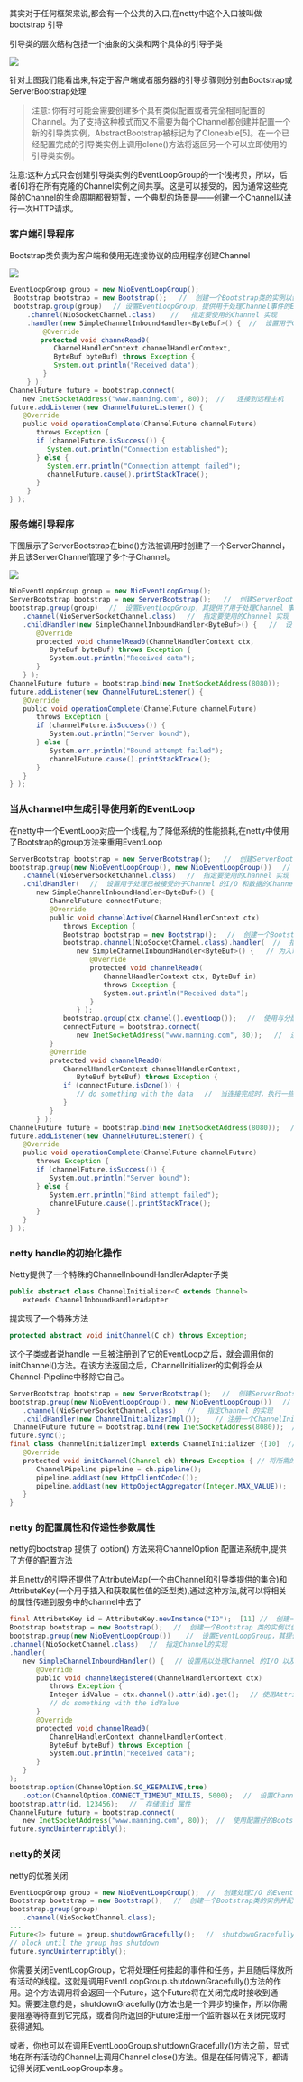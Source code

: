 其实对于任何框架来说,都会有一个公共的入口,在netty中这个入口被叫做 bootstrap 引导

引导类的层次结构包括一个抽象的父类和两个具体的引导子类

![](/blogimg/netty/13.png)

针对上图我们能看出来,特定于客户端或者服务器的引导步骤则分别由Bootstrap或ServerBootstrap处理

> 注意: 你有时可能会需要创建多个具有类似配置或者完全相同配置的Channel。为了支持这种模式而又不需要为每个Channel都创建并配置一个新的引导类实例，AbstractBootstrap被标记为了Cloneable[5]。在一个已经配置完成的引导类实例上调用clone()方法将返回另一个可以立即使用的引导类实例。

注意:这种方式只会创建引导类实例的EventLoopGroup的一个浅拷贝，所以，后者[6]将在所有克隆的Channel实例之间共享。这是可以接受的，因为通常这些克隆的Channel的生命周期都很短暂，一个典型的场景是——创建一个Channel以进行一次HTTP请求。

### 客户端引导程序

Bootstrap类负责为客户端和使用无连接协议的应用程序创建Channel

![](/blogimg/netty/14.png)

```java
EventLoopGroup group = new NioEventLoopGroup();
 Bootstrap bootstrap = new Bootstrap();   //  创建一个Bootstrap类的实例以创建和连接新的客户端Channel
 bootstrap.group(group)　 // 设置EventLoopGroup，提供用于处理Channel事件的EventLoop
　　 .channel(NioSocketChannel.class)　  //   指定要使用的Channel 实现
　　 .handler(new SimpleChannelInboundHandler<ByteBuf>() {  //  设置用于Channel 事件和数据的ChannelInboundHandler
　　　　　@Override
　　　　 protected void channeRead0(
　　　　　　 ChannelHandlerContext channelHandlerContext,
　　　　　　 ByteBuf byteBuf) throws Exception {
　　　　　　 System.out.println("Received data");
　　　　　}
　　 } );
ChannelFuture future = bootstrap.connect(
　　new InetSocketAddress("www.manning.com", 80));  //   连接到远程主机
future.addListener(new ChannelFutureListener() {
　　@Override
　　public void operationComplete(ChannelFuture channelFuture)
　　　　throws Exception {
　　　　if (channelFuture.isSuccess()) {
　　　　　 System.out.println("Connection established");
　　　　} else {
　　　　　 System.err.println("Connection attempt failed");
　　　　　 channelFuture.cause().printStackTrace();
　　　　}
　　 }
} );
```

### 服务端引导程序

下图展示了ServerBootstrap在bind()方法被调用时创建了一个ServerChannel，并且该ServerChannel管理了多个子Channel。

![](/blogimg/netty/15.png)

```java
NioEventLoopGroup group = new NioEventLoopGroup();
ServerBootstrap bootstrap = new ServerBootstrap();   //  创建ServerBootstrap
bootstrap.group(group)　 //  设置EventLoopGroup，其提供了用于处理Channel 事件的EventLoop
　　.channel(NioServerSocketChannel.class)　 //  指定要使用的Channel 实现 
　　.childHandler(new SimpleChannelInboundHandler<ByteBuf>() {   //  设 置用于处理已被接受的子Channel的I/O及数据的ChannelInbound-Handler
　　　　@Override
　　　　protected void channelRead0(ChannelHandlerContext ctx,
　　　　　　ByteBuf byteBuf) throws Exception {
　　　　　　System.out.println("Received data");
　　　　}
　　} );
ChannelFuture future = bootstrap.bind(new InetSocketAddress(8080));    // 通过配置好的ServerBootstrap的实例绑定该Channel
future.addListener(new ChannelFutureListener() {
　　@Override
　　public void operationComplete(ChannelFuture channelFuture)
　　　　throws Exception {
　　　　if (channelFuture.isSuccess()) {
　　　　　　System.out.println("Server bound");
　　　　} else {
　　　　　　System.err.println("Bound attempt failed");
　　　　　　channelFuture.cause().printStackTrace();
　　　　}
　　}
} );
```

### 当从channel中生成引导使用新的EventLoop

在netty中一个EventLoop对应一个线程,为了降低系统的性能损耗,在netty中使用了Bootstrap的group方法来重用EventLoop

```java
ServerBootstrap bootstrap = new ServerBootstrap();   //  创建ServerBootstrap 以创建ServerSocketChannel，并绑定它
bootstrap.group(new NioEventLoopGroup(), new NioEventLoopGroup())　 //  设置EventLoopGroup，其将提供用以处理Channel 事件的EventLoop
　　.channel(NioServerSocketChannel.class)　 //  指定要使用的Channel 实现 
　　.childHandler(　 //  设置用于处理已被接受的子Channel 的I/O 和数据的ChannelInboundHandler　
　　　　new SimpleChannelInboundHandler<ByteBuf>() {
　　　　　　ChannelFuture connectFuture;
　　　　　　@Override
　　　　　　public void channelActive(ChannelHandlerContext ctx)
　　　　　　　　throws Exception {
　　　　　　　　Bootstrap bootstrap = new Bootstrap();　 //  创建一个Bootstrap类的实例以连接到远程主机
　　　　　　　　bootstrap.channel(NioSocketChannel.class).handler(  //  指定Channel的实现　
　　　　　　　　　　new SimpleChannelInboundHandler<ByteBuf>() {   // 为入站I/O 设置ChannelInboundHandler
　　　　　　　　　　　　@Override
　　　　　　　　　　　　protected void channelRead0(
　　　　　　　　　　　　　　ChannelHandlerContext ctx, ByteBuf in)
　　　　　　　　　　　　　　throws Exception {
　　　　　　　　　　　　　　System.out.println("Received data");
　　　　　　　　　　　　}
　　　　　　　　　　} );
　　　　　　　　bootstrap.group(ctx.channel().eventLoop());　 //  使用与分配给已被接受的子Channel 相同的EventLoop
　　　　　　　　connectFuture = bootstrap.connect(
　　　　　　　　　　new InetSocketAddress("www.manning.com", 80));   //  连接到远程节点
　　　　　　}
　　　　　　@Override
　　　　　　protected void channelRead0(
　　　　　　　　ChannelHandlerContext channelHandlerContext,
　　　　　　　　　　ByteBuf byteBuf) throws Exception {
　　　　　　　　if (connectFuture.isDone()) {
　　　　　　　　　　// do something with the data　 //  当连接完成时，执行一些数据操作（如代理）
　　　　　　　　}
　　　　　　}
　　　　} );
ChannelFuture future = bootstrap.bind(new InetSocketAddress(8080));　 //  通过配置好的ServerBootstrap绑定该Server-SocketChannel
future.addListener(new ChannelFutureListener() {
　　@Override
　　public void operationComplete(ChannelFuture channelFuture)
　　　　throws Exception {
　　　　if (channelFuture.isSuccess()) {
　　　　　　System.out.println("Server bound");
　　　　} else {
　　　　　　System.err.println("Bind attempt failed");
　　　　　　channelFuture.cause().printStackTrace();
　　　　}
　　}
} );
```

### netty handle的初始化操作

Netty提供了一个特殊的ChannelInboundHandlerAdapter子类
```java
public abstract class ChannelInitializer<C extends Channel>
　　extends ChannelInboundHandlerAdapter
```
提实现了一个特殊方法

```java
protected abstract void initChannel(C ch) throws Exception;
```

这个子类或者说handle 一旦被注册到了它的EventLoop之后，就会调用你的initChannel()方法。在该方法返回之后，ChannelInitializer的实例将会从Channel-Pipeline中移除它自己。


```java
ServerBootstrap bootstrap = new ServerBootstrap();　 //  创建ServerBootstrap 以创建和绑定新的Channel 
bootstrap.group(new NioEventLoopGroup(), new NioEventLoopGroup())　 //  设置EventLoopGroup，其将提供用以处理Channel 事件的EventLoop
　　.channel(NioServerSocketChannel.class)　 //   指定Channel 的实现
　　.childHandler(new ChannelInitializerImpl());　  // 注册一个ChannelInitializerImpl 的实例来设置ChannelPipeline 
 ChannelFuture future = bootstrap.bind(new InetSocketAddress(8080));  // 绑定到地址
future.sync();
final class ChannelInitializerImpl extends ChannelInitializer {[10]  // 用以设置ChannelPipeline 的自定义ChannelInitializerImpl 实现
　　@Override
　　protected void initChannel(Channel ch) throws Exception { // 将所需的ChannelHandler添加到ChannelPipeline
　　　　ChannelPipeline pipeline = ch.pipeline();
　　　　pipeline.addLast(new HttpClientCodec());
　　　　pipeline.addLast(new HttpObjectAggregator(Integer.MAX_VALUE));
　　}
}
```

### netty 的配置属性和传递性参数属性

netty的bootstrap 提供了 option() 方法来将ChannelOption 配置进系统中,提供了方便的配置方法

并且netty的引导还提供了AttributeMap(一个由Channel和引导类提供的集合)和AttributeKey<T>(一个用于插入和获取属性值的泛型类),通过这种方法,就可以将相关的属性传递到服务中的channel中去了

```java
final AttributeKey id = AttributeKey.newInstance("ID");  [11] //  创建一个AttributeKey以标识该属性
Bootstrap bootstrap = new Bootstrap();　 //  创建一个Bootstrap 类的实例以创建客户端Channel 并连接它们
bootstrap.group(new NioEventLoopGroup())　  //  设置EventLoopGroup，其提供了用以处理Channel事件的EventLoop
.channel(NioSocketChannel.class)　 //  指定Channel的实现
.handler(
　　new SimpleChannelInboundHandler() {　 // 设置用以处理Channel 的I/O 以及数据的Channel-InboundHandler 
　　　　@Override
　　　　public void channelRegistered(ChannelHandlerContext ctx)
　　　　　　throws Exception {
　　　　　　Integer idValue = ctx.channel().attr(id).get();　 // 使用AttributeKey 检索属性以及它的值
　　　　　　// do something with the idValue
　　　　}
　　　　@Override
　　　　protected void channelRead0(
　　　　　　ChannelHandlerContext channelHandlerContext,
　　　　　　ByteBuf byteBuf) throws Exception {
　　　　　　System.out.println("Received data");
　　　　}
　　}
);
bootstrap.option(ChannelOption.SO_KEEPALIVE,true)
　　.option(ChannelOption.CONNECT_TIMEOUT_MILLIS, 5000);　 //  设置ChannelOption，其将在connect()或者bind()方法被调用时被设置到已经创建的Channel 上
bootstrap.attr(id, 123456);　 //  存储该id 属性　
ChannelFuture future = bootstrap.connect(
　　new InetSocketAddress("www.manning.com", 80));  //  使用配置好的Bootstrap实例连接到远程主机
future.syncUninterruptibly();
```

### netty的关闭

netty的优雅关闭

```java
EventLoopGroup group = new NioEventLoopGroup();  //  创建处理I/O 的EventLoopGroup
Bootstrap bootstrap = new Bootstrap();　 //  创建一个Bootstrap类的实例并配置它
bootstrap.group(group)
　　.channel(NioSocketChannel.class);
...
Future<?> future = group.shutdownGracefully();　 //  shutdownGracefully()方法将释放所有的资源，并且关闭所有的当前正在使用中的Channel
// block until the group has shutdown
future.syncUninterruptibly();
```

你需要关闭EventLoopGroup，它将处理任何挂起的事件和任务，并且随后释放所有活动的线程。这就是调用EventLoopGroup.shutdownGracefully()方法的作用。这个方法调用将会返回一个Future，这个Future将在关闭完成时接收到通知。需要注意的是，shutdownGracefully()方法也是一个异步的操作，所以你需要阻塞等待直到它完成，或者向所返回的Future注册一个监听器以在关闭完成时获得通知。

或者，你也可以在调用EventLoopGroup.shutdownGracefully()方法之前，显式地在所有活动的Channel上调用Channel.close()方法。但是在任何情况下，都请记得关闭EventLoopGroup本身。